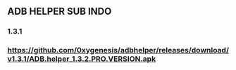 ## ADB HELPER SUB INDO
### 1.3.1
### https://github.com/0xygenesis/adbhelper/releases/download/v1.3.1/ADB.helper_1.3.2.PRO.VERSION.apk

